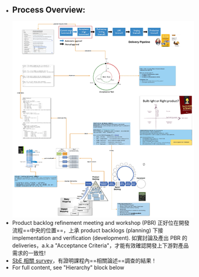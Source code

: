 - ## Process Overview:
  ![SeB & Acceptance Test.jpg](../assets/SeB_&_Acceptance_Test_1650361331009_0.jpg)
- Product backlog refinement meeting and workshop (PBR) 正好位在開發流程==中央的位置==，上承 product backlogs (planning) 下接 implementation and verification (development).
  如實討論及產出 PBR 的 deliveries，a.k.a "Acceptance Criteria"，才能有效確認開發上下游對產品需求的一致性!
- [SbE 相關 survey](https://gojko.net/2020/03/17/sbe-10-years.html)，有證明課程內==相關論述==調查的結果！
- For full content, see "Hierarchy" block below